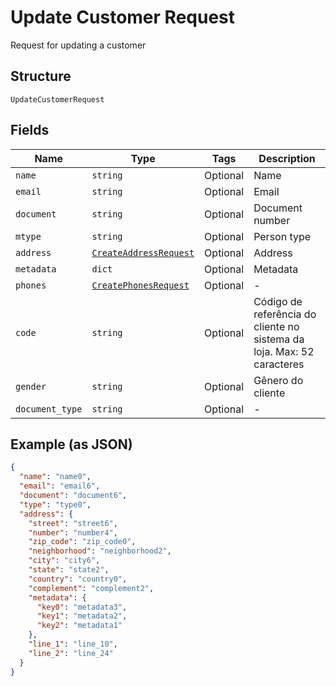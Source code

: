 
# Update Customer Request

Request for updating a customer

## Structure

`UpdateCustomerRequest`

## Fields

| Name | Type | Tags | Description |
|  --- | --- | --- | --- |
| `name` | `string` | Optional | Name |
| `email` | `string` | Optional | Email |
| `document` | `string` | Optional | Document number |
| `mtype` | `string` | Optional | Person type |
| `address` | [`CreateAddressRequest`](../../doc/models/create-address-request.md) | Optional | Address |
| `metadata` | `dict` | Optional | Metadata |
| `phones` | [`CreatePhonesRequest`](../../doc/models/create-phones-request.md) | Optional | - |
| `code` | `string` | Optional | Código de referência do cliente no sistema da loja. Max: 52 caracteres |
| `gender` | `string` | Optional | Gênero do cliente |
| `document_type` | `string` | Optional | - |

## Example (as JSON)

```json
{
  "name": "name0",
  "email": "email6",
  "document": "document6",
  "type": "type0",
  "address": {
    "street": "street6",
    "number": "number4",
    "zip_code": "zip_code0",
    "neighborhood": "neighborhood2",
    "city": "city6",
    "state": "state2",
    "country": "country0",
    "complement": "complement2",
    "metadata": {
      "key0": "metadata3",
      "key1": "metadata2",
      "key2": "metadata1"
    },
    "line_1": "line_10",
    "line_2": "line_24"
  }
}
```

